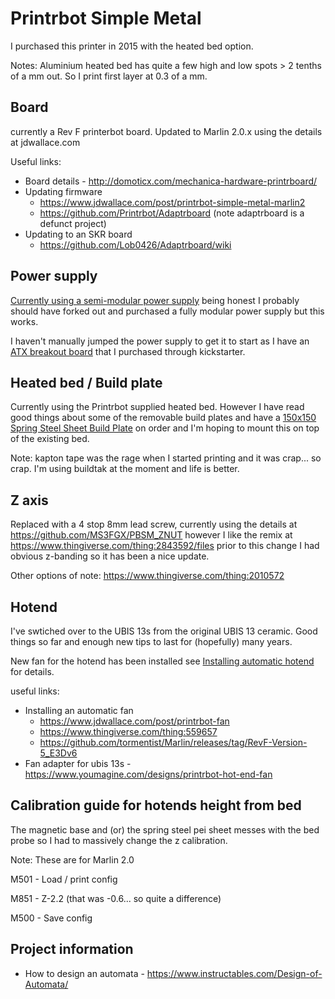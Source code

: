 # Printrbot Simple Metal
I purchased this printer in 2015 with the heated bed option.

Notes: Aluminium heated bed has quite a few high and low spots > 2 tenths of a mm out. So I print first layer at 0.3 of a mm.

## Board 

currently a Rev F printerbot board. Updated to Marlin 2.0.x using the details at jdwallace.com

Useful links:
- Board details - http://domoticx.com/mechanica-hardware-printrboard/
- Updating firmware 
  - https://www.jdwallace.com/post/printrbot-simple-metal-marlin2
  - https://github.com/Printrbot/Adaptrboard (note adaptrboard is a defunct project)
- Updating to an SKR board
  - https://github.com/Lob0426/Adaptrboard/wiki

## Power supply

[Currently using a semi-modular power supply](https://www.amazon.com.au/gp/product/B08BX65LVY/ref=ppx_yo_dt_b_asin_title_o05_s00?ie=UTF8&psc=1) being honest I probably should have forked out and purchased a fully modular power supply but this works.

I haven't manually jumped the power supply to get it to start as I have an [ATX breakout board](https://www.kickstarter.com/projects/141080940/atx-breakout-board-for-all-pc-power-supplys?ref=profile_created) that I purchased through kickstarter. 

## Heated bed / Build plate

Currently using the Printrbot supplied heated bed. However I have read good things about some of the removable build plates and have a [150x150 Spring Steel Sheet Build Plate](https://www.aliexpress.com/snapshot/0.html?orderId=8143475876268766) on order and I'm hoping to mount this on top of the existing bed.

Note: kapton tape was the rage when I started printing and it was crap... so crap. I'm using buildtak at the moment and life is better.

## Z axis 

Replaced with a 4 stop 8mm lead screw, currently using the details at https://github.com/MS3FGX/PBSM_ZNUT however I like the remix at https://www.thingiverse.com/thing:2843592/files prior to this change I had obvious z-banding so it has been a nice update.

Other options of note: https://www.thingiverse.com/thing:2010572

## Hotend 

I've swtiched over to the UBIS 13s from the original UBIS 13 ceramic. Good things so far and enough new tips to last for (hopefully) many years.

New fan for the hotend has been installed see [Installing automatic hotend](https://github.com/jeropaul/printrbot_simple/issues/1) for details.

useful links:
- Installing an automatic fan 
  - https://www.jdwallace.com/post/printrbot-fan
  - https://www.thingiverse.com/thing:559657
  - https://github.com/tormentist/Marlin/releases/tag/RevF-Version-5_E3Dv6
- Fan adapter for ubis 13s - https://www.youmagine.com/designs/printrbot-hot-end-fan


## Calibration guide for hotends height from bed

The magnetic base and (or) the spring steel pei sheet messes with the bed probe so I had to massively change the z calibration.

Note: These are for Marlin 2.0 

M501 - Load / print config

M851 - Z-2.2  (that was -0.6... so quite a difference)

M500 - Save config

## Project information

- How to design an automata - https://www.instructables.com/Design-of-Automata/
